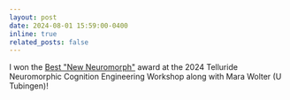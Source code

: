 ```yaml
---
layout: post
date: 2024-08-01 15:59:00-0400
inline: true
related_posts: false
---
```


I won the <a href="https://sites.google.com/view/telluride-2025/about-workshop/awards">Best "New Neuromorph"</a> award at the 2024 Telluride Neuromorphic Cognition Engineering Workshop along with Mara Wolter (U Tubingen)! 